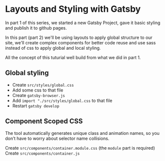 # Layouts and Styling with Gatsby
In part 1 of this series, we started a new Gatsby Project, gave it basic styling and publish it to github pages.

In this part (part 2) we'll be using layouts to apply global structure to our site, we'll create complex components for better code reuse and use sass instead of css to apply global and local styling.

All the concept of this tuturial well build from what we did in part 1.

## Global styling
- Create `src/styles/global.css`
- Add some css to that file
- Create `gatsby-browser.js`
- Add `import "./src/styles/global.css` to that file
- Restart `gatsby develop`

## Component Scoped CSS
The tool automatically generates unique class and animation names, so you don’t have to worry about selector name collisions.

Create `src/components/container.module.css` (the `module` part is required)
Create `src/components/container.js`


